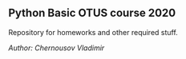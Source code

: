 ## Python Basic OTUS course 2020
Repository for homeworks and other required stuff.

*Author: Chernousov Vladimir*
